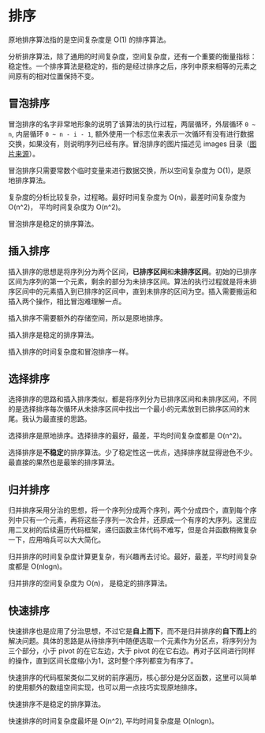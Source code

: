 # 排序

原地排序算法指的是空间复杂度是 O(1) 的排序算法。

分析排序算法，除了通用的时间复杂度，空间复杂度，还有一个重要的衡量指标：稳定性。一个排序算法是稳定的，指的是经过排序之后，序列中原来相等的元素之间原有的相对位置保持不变。

## 冒泡排序

冒泡排序的名字非常地形象的说明了该算法的执行过程，两层循环，外层循环 `0 ~ n`, 内层循环 `0 ~ n - i - 1`, 额外使用一个标志位来表示一次循环有没有进行数据交换，如果没有，则说明序列已经有序。冒泡排序的图片描述见 images 目录（[图片来源](https://time.geekbang.org/column/article/41802)）。

冒泡排序只需要常数个临时变量来进行数据交换，所以空间复杂度为 O(1)，是原地排序算法。

复杂度的分析比较复杂，过程略。最好时间复杂度为 O(n)，最差时间复杂度为 O(n^2)， 平均时间复杂度为 O(n^2)。

冒泡排序是稳定的排序算法。

## 插入排序

插入排序的思想是将序列分为两个区间，**已排序区间**和**未排序区间**。初始的已排序区间为序列的第一个元素，剩余的部分为未排序区间。算法的执行过程就是将未排序区间中的元素插入到已排序的区间中，直到未排序的区间为空。插入需要搬运和插入两个操作，相比冒泡难理解一点。

插入排序不需要额外的存储空间，所以是原地排序。

插入排序是稳定的排序算法。

插入排序的时间复杂度和冒泡排序一样。

## 选择排序

选择排序的思路和插入排序类似，都是将序列分为已排序区间和未排序区间，不同的是选择排序每次循环从未排序区间中找出一个最小的元素放到已排序区间的末尾。我认为最直接的思路。

选择排序是原地排序。选择排序的最好，最差，平均时间复杂度都是 O(n^2)。

选择排序是**不稳定**的排序算法。少了稳定性这一优点，选择排序就显得逊色不少。最直接的果然也是最笨的排序算法。

## 归并排序

归并排序采用分治的思想，将一个序列分成两个序列，两个分成四个，直到每个序列中只有一个元素，再将这些子序列一次合并，还原成一个有序的大序列。这里应用二叉树的后续遍历代码框架，递归函数主体代码不难写，但是合并函数稍微复杂一下，应用哨兵可以大大简化。

归并排序的时间复杂度计算更复杂，有兴趣再去讨论。最好，最差，平均时间复杂度都是 O(nlogn)。

归并排序的空间复杂度为 O(n)， 是稳定的排序算法。

## 快速排序

快速排序也是应用了分治思想，不过它是**自上而下**，而不是归并排序的**自下而上**的解决问题。具体的思路是从待排序列中随便选取一个元素作为分区点，将序列分为三个部分，小于 pivot 的在它左边，大于 pivot 的在它右边。再对子区间进行同样的操作，直到区间长度缩小为1，这时整个序列都变为有序了。

快速排序的代码框架类似二叉树的前序遍历，核心部分是分区函数，这里可以简单的使用额外的数组空间实现，也可以用一点技巧实现原地排序。

快速排序不是稳定的排序算法。

快速排序的时间复杂度最坏是 O(n^2), 平均时间复杂度是 O(nlogn)。
